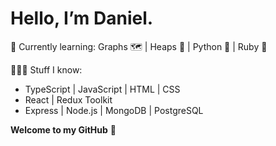 # Hello, I’m Daniel.
🧠 Currently learning:
Graphs 🗺️ | Heaps 🧺 | Python 🐍 | Ruby 💎 

👨🏻‍💻 Stuff I know:
- TypeScript | JavaScript | HTML | CSS
- React | Redux Toolkit
- Express | Node.js | MongoDB | PostgreSQL

**Welcome to my GitHub** 👋 
